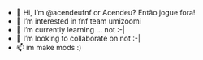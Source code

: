 - 👋 Hi, I’m @acendeufnf or Acendeu? Então jogue fora!
- 👀 I’m interested in fnf team umizoomi
- 🌱 I’m currently learning ... not :-|
- 💞️ I’m looking to collaborate on not :-|
- 📫 im make mods :)

<!---
acendeufnf/acendeufnf is a ✨ special ✨ repository because its `README.md` (this file) appears on your GitHub profile.
You can click the Preview link to take a look at your changes.
--->
